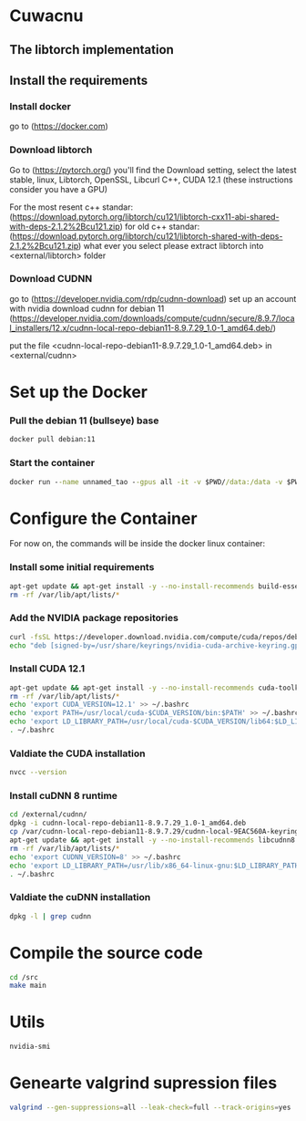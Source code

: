 # Cuwacnu 
## The libtorch implementation

## Install the requirements
### Install docker
go to (https://docker.com)

### Download libtorch
Go to (https://pytorch.org/) you'll find the Download setting, select the latest stable, linux, Libtorch, OpenSSL, Libcurl C++, CUDA 12.1 (these instructions consider you have a GPU) 

For the most resent c++ standar:    (https://download.pytorch.org/libtorch/cu121/libtorch-cxx11-abi-shared-with-deps-2.1.2%2Bcu121.zip)
for old c++ standar:            (https://download.pytorch.org/libtorch/cu121/libtorch-shared-with-deps-2.1.2%2Bcu121.zip)
what ever you select please extract libtorch into <external/libtorch> folder 

### Download CUDNN
go to (https://developer.nvidia.com/rdp/cudnn-download) set up an account with nvidia 
download cudnn for debian 11 (https://developer.nvidia.com/downloads/compute/cudnn/secure/8.9.7/local_installers/12.x/cudnn-local-repo-debian11-8.9.7.29_1.0-1_amd64.deb/)

put the file <cudnn-local-repo-debian11-8.9.7.29_1.0-1_amd64.deb> in <external/cudnn>

# Set up the Docker 

### Pull the debian 11 (bullseye) base
```cmd
docker pull debian:11
```

### Start the container
```cmd
docker run --name unnamed_tao --gpus all -it -v $PWD//data:/data -v $PWD//external:/external -v $PWD//src:/src debian:11
```

# Configure the Container
For now on, the commands will be inside the docker linux container: 

### Install some initial requirements
```bash
apt-get update && apt-get install -y --no-install-recommends build-essential gnupg2 curl ca-certificates valgrind libssl-dev
rm -rf /var/lib/apt/lists/*
```

### Add the NVIDIA package repositories
```bash
curl -fsSL https://developer.download.nvidia.com/compute/cuda/repos/debian11/x86_64/3bf863cc.pub | gpg --dearmor -o /usr/share/keyrings/nvidia-cuda-archive-keyring.gpg
echo "deb [signed-by=/usr/share/keyrings/nvidia-cuda-archive-keyring.gpg] https://developer.download.nvidia.com/compute/cuda/repos/debian11/x86_64/ /" > /etc/apt/sources.list.d/cuda.list
```

### Install CUDA 12.1
```bash
apt-get update && apt-get install -y --no-install-recommends cuda-toolkit-12-1 libcudnn8
rm -rf /var/lib/apt/lists/*
echo 'export CUDA_VERSION=12.1' >> ~/.bashrc
echo 'export PATH=/usr/local/cuda-$CUDA_VERSION/bin:$PATH' >> ~/.bashrc
echo 'export LD_LIBRARY_PATH=/usr/local/cuda-$CUDA_VERSION/lib64:$LD_LIBRARY_PATH' >> ~/.bashrc
. ~/.bashrc
```

### Valdiate the CUDA installation 
```bash
nvcc --version
```

### Install cuDNN 8 runtime
```bash
cd /external/cudnn/
dpkg -i cudnn-local-repo-debian11-8.9.7.29_1.0-1_amd64.deb
cp /var/cudnn-local-repo-debian11-8.9.7.29/cudnn-local-9EAC560A-keyring.gpg /usr/share/keyrings/
apt-get update && apt-get install -y --no-install-recommends libcudnn8 libcudnn8-dev
rm -rf /var/lib/apt/lists/*
echo 'export CUDNN_VERSION=8' >> ~/.bashrc
echo 'export LD_LIBRARY_PATH=/usr/lib/x86_64-linux-gnu:$LD_LIBRARY_PATH' >> ~/.bashrc
. ~/.bashrc
```
### Valdiate the cuDNN installation 
```bash
dpkg -l | grep cudnn
```

# Compile the source code
```bash
cd /src
make main
```

# Utils
```bash
nvidia-smi
```

# Genearte valgrind supression files
```bash
valgrind --gen-suppressions=all --leak-check=full --track-origins=yes ./your_program
```
